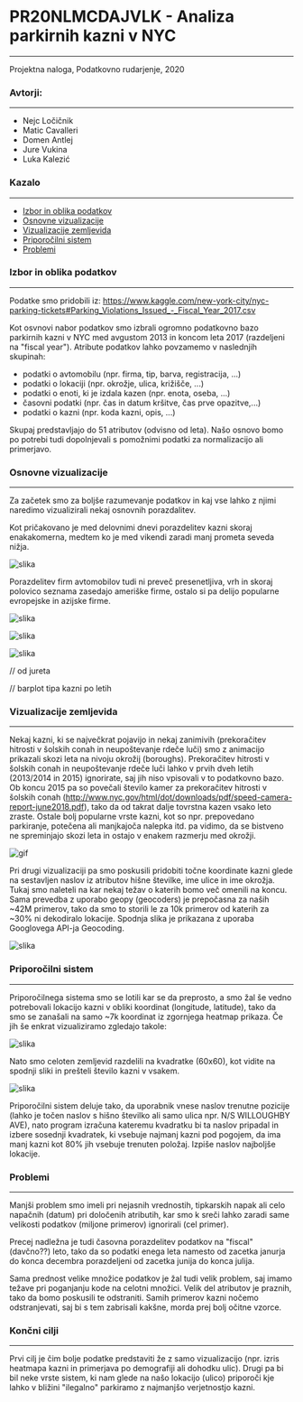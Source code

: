 
# PR20NLMCDAJVLK - Analiza parkirnih kazni v NYC
____________
Projektna naloga, Podatkovno rudarjenje, 2020

### Avtorji:
____________
* Nejc Ločičnik
* Matic Cavalleri
* Domen Antlej
* Jure Vukina
* Luka Kalezić

### Kazalo
__________________
* [Izbor in oblika podatkov](#izbor_oblika_pod)
* [Osnovne vizualizacije](#osnovne_viz)
* [Vizualizacije zemljevida](#map_viz)
* [Priporočilni sistem](#prip_sistem)
* [Problemi](#problemi)

### Izbor in oblika podatkov <a class="anchor" id="izbor_oblika_pod"></a>
____________
Podatke smo pridobili iz: https://www.kaggle.com/new-york-city/nyc-parking-tickets#Parking_Violations_Issued_-_Fiscal_Year_2017.csv

Kot osvnovi nabor podatkov smo izbrali ogromno podatkovno bazo parkirnih kazni v NYC med avgustom 2013 in koncom leta 2017 
(razdeljeni na "fiscal year"). Atribute podatkov lahko povzamemo v naslednjih skupinah:
* podatki o avtomobilu (npr. firma, tip, barva, registracija, ...)
* podatki o lokaciji (npr. okrožje, ulica, križišče, ...)
* podatki o enoti, ki je izdala kazen (npr. enota, oseba, ...)
* časovni podatki (npr. čas in datum kršitve, čas prve opazitve,...)
* podatki o kazni (npr. koda kazni, opis, ...)

Skupaj predstavljajo do 51 atributov (odvisno od leta). Našo osnovo bomo po potrebi tudi dopolnjevali s pomožnimi podatki za normalizacijo ali primerjavo.

### Osnovne vizualizacije
_______________________
Za začetek smo za boljše razumevanje podatkov in kaj vse lahko z njimi naredimo vizualizirali nekaj osnovnih porazdalitev.

Kot pričakovano je med delovnimi dnevi porazdelitev kazni skoraj enakakomerna, medtem ko je med vikendi zaradi manj prometa seveda nižja.

![slika](slike/kazni_po_dnevih.png)

Porazdelitev firm avtomobilov tudi ni preveč presenetljiva, vrh in skoraj polovico seznama zasedajo ameriške firme, ostalo si pa delijo popularne evropejske in azijske firme.

![slika](slike/firma_avta_porazdelitev.png)

![slika](slike/stevilo_kazni_na_povp_preb.png)

![slika](slike/kazni_cas_2014.png)

// od jureta

// barplot tipa kazni po letih

### Vizualizacije zemljevida <a class="anchor" id="map_viz"></a>
__________________
Nekaj kazni, ki se največkrat pojavijo in nekaj zanimivih (prekoračitev hitrosti v šolskih conah in neupoštevanje rdeče luči) smo z animacijo prikazali skozi leta na nivoju okrožij (boroughs). Prekoračitev hitrosti v šolskih conah in neupoštevanje rdeče luči lahko v prvih dveh letih (2013/2014 in 2015) ignorirate, saj jih niso vpisovali v to podatkovno bazo. Ob koncu 2015 pa so povečali število kamer za prekoračitev hitrosti v šolskih conah (http://www.nyc.gov/html/dot/downloads/pdf/speed-camera-report-june2018.pdf), tako da od takrat dalje tovrstna kazen vsako leto zraste. Ostale bolj popularne vrste kazni, kot so npr. prepovedano parkiranje, potečena ali manjkajoča nalepka itd. pa vidimo, da se bistveno ne spreminjajo skozi leta in ostajo v enakem razmerju med okrožji.

![gif](slike/kazni_skozi_leta.gif)

Pri drugi vizualizaciji pa smo poskusili pridobiti točne koordinate kazni glede na sestavljen naslov iz atributov hišne številke, ime ulice in ime okrožja. Tukaj smo naleteli na kar nekaj težav o katerih bomo več omenili na koncu. Sama prevedba z uporabo geopy (geocoders) je prepočasna za naših ~42M primerov, tako da smo to storili le za 10k primerov od katerih za ~30% ni dekodiralo lokacije.
Spodnja slika je prikazana z uporaba Googlovega API-ja Geocoding.

![slika](slike/heatmap.png)

### Priporočilni sistem <a class="anchor" id="prip_sistem"></a>
__________________
Priporočilnega sistema smo se lotili kar se da preprosto, a smo žal še vedno potrebovali lokacijo kazni v obliki koordinat (longitude, latitude), tako da smo se zanašali na samo ~7k koordinat iz zgornjega heatmap prikaza. Če jih še enkrat vizualiziramo zgledajo takole:

![slika](slike/base_priporocilo.PNG)

Nato smo celoten zemljevid razdelili na kvadratke (60x60), kot vidite na spodnji sliki in prešteli število kazni v vsakem.
 
![slika](slike/kvadratki.PNG)

Priporočilni sistem deluje tako, da uporabnik vnese naslov trenutne pozicije (lahko je točen naslov s hišno številko ali samo ulica npr. N/S WILLOUGHBY AVE), nato program izračuna kateremu kvadratku bi ta naslov pripadal in izbere sosednji kvadratek, ki vsebuje najmanj kazni pod pogojem, da ima manj kazni kot 80% jih vsebuje trenuten položaj. Izpiše naslov najboljše lokacije.

### Problemi <a class="anchor" id="problemi"></a>
__________________
Manjši problem smo imeli pri nejasnih vrednostih, tipkarskih napak ali celo napačnih (datum) pri določenih atributih, kar smo k sreči lahko zaradi same velikosti podatkov (miljone primerov) ignorirali (cel primer).

Precej nadležna je tudi časovna porazdelitev podatkov na "fiscal" (davčno??) leto, tako da so podatki enega leta namesto od zacetka janurja do konca decembra porazdeljeni od zacetka junija do konca julija.

Sama prednost velike množice podatkov je žal tudi velik problem, saj imamo težave pri poganjanju kode na celotni množici. Velik del atributov je praznih, tako da bomo poskusili te odstraniti. Samih primerov kazni nočemo odstranjevati, saj bi s tem zabrisali kakšne, morda prej bolj očitne vzorce.


### Končni cilji
___________________
Prvi cilj je čim bolje podatke predstaviti že z samo vizualizacijo (npr. izris heatmapa kazni in primerjava po demografiji ali dohodku ulic). Drugi pa bi bil neke vrste sistem, ki nam glede na našo lokacijo (ulico) priporoči kje lahko v bližini "ilegalno" parkiramo z najmanjšo verjetnostjo kazni.
